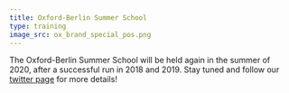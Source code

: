 ```yaml
---
title: Oxford-Berlin Summer School
type: training
image_src: ox_brand_special_pos.png
---
```

The Oxford-Berlin Summer School will be held again in the summer of 2020, after
a successful run in 2018 and 2019. Stay tuned and follow our
[twitter page](https://twitter.com/RRoxford) for more details!
